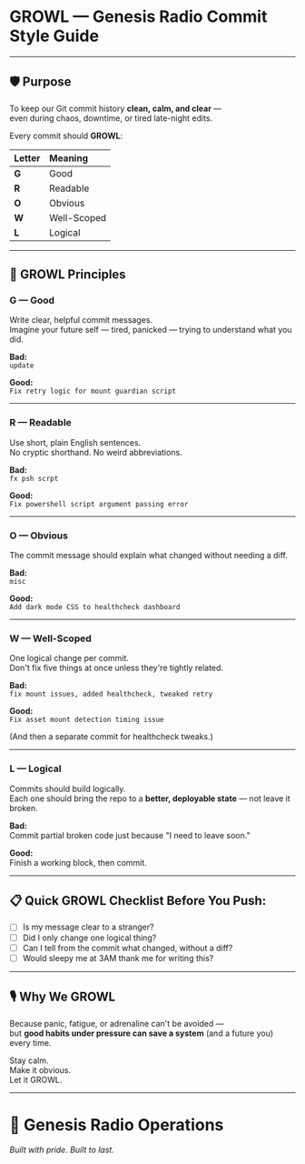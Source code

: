 # GROWL — Genesis Radio Commit Style Guide

---

## 🛡️ Purpose

To keep our Git commit history **clean, calm, and clear** —  
even during chaos, downtime, or tired late-night edits.

Every commit should **GROWL**:

| Letter | Meaning |
|:---|:---|
| **G** | Good |
| **R** | Readable |
| **O** | Obvious |
| **W** | Well-Scoped |
| **L** | Logical |

---

## 🧠 GROWL Principles

### **G — Good**

Write clear, helpful commit messages.  
Imagine your future self — tired, panicked — trying to understand what you did.

**Bad:**  
`update`

**Good:**  
`Fix retry logic for mount guardian script`

---

### **R — Readable**

Use short, plain English sentences.  
No cryptic shorthand. No weird abbreviations.

**Bad:**  
`fx psh scrpt`

**Good:**  
`Fix powershell script argument passing error`

---

### **O — Obvious**

The commit message should explain what changed without needing a diff.

**Bad:**  
`misc`

**Good:**  
`Add dark mode CSS to healthcheck dashboard`

---

### **W — Well-Scoped**

One logical change per commit.  
Don't fix five things at once unless they're tightly related.

**Bad:**  
`fix mount issues, added healthcheck, tweaked retry`

**Good:**  
`Fix asset mount detection timing issue`

(And then a separate commit for healthcheck tweaks.)

---

### **L — Logical**

Commits should build logically.  
Each one should bring the repo to a **better, deployable state** — not leave it broken.

**Bad:**  
Commit partial broken code just because "I need to leave soon."

**Good:**  
Finish a working block, then commit.

---

## 📋 Quick GROWL Checklist Before You Push:

- [ ] Is my message clear to a stranger?
- [ ] Did I only change one logical thing?
- [ ] Can I tell from the commit what changed, without a diff?
- [ ] Would sleepy me at 3AM thank me for writing this?

---

## 🎙️ Why We GROWL

Because panic, fatigue, or adrenaline can't be avoided —  
but **good habits under pressure can save a system** (and a future you) every time.

Stay calm.  
Make it obvious.  
Let it GROWL.

---

# 🐺 Genesis Radio Operations
*Built with pride. Built to last.*
